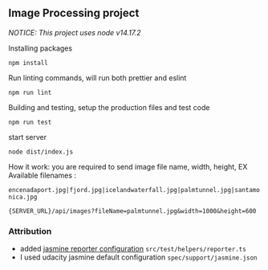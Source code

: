 ## Image Processing project
*NOTICE: This project uses node v14.17.2*

Installing packages
```
npm install
```
Run linting commands, will run both prettier and eslint 
```
npm run lint
```
Building and testing, setup the production files and test code
```
npm run test
```
start server
```
node dist/index.js
```
How it work: you are required to send image file name, width, height, EX
Available filenames :

`encenadaport.jpg|fjord.jpg|icelandwaterfall.jpg|palmtunnel.jpg|santamonica.jpg`
```
{SERVER_URL}/api/images?fileName=palmtunnel.jpg&width=1000&height=600
```

### Attribution
- added [jasmine reporter configuration](https://github.com/bcaudan/jasmine-spec-reporter/tree/master/examples/typescript)  `src/test/helpers/reporter.ts` 
- I used udacity jasmine default configuration `spec/support/jasmine.json`